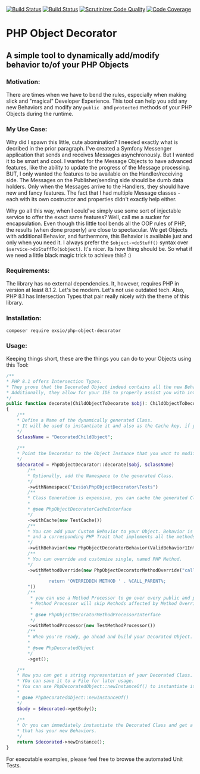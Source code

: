 [![Build Status](https://app.travis-ci.com/eXsio/php-object-decorator.svg?branch=main)](https://app.travis-ci.com/eXsio/php-object-decorator)
[![Build Status](https://scrutinizer-ci.com/g/eXsio/php-object-decorator/badges/build.png?b=main)](https://scrutinizer-ci.com/g/eXsio/php-object-decorator/build-status/main)
[![Scrutinizer Code Quality](https://scrutinizer-ci.com/g/eXsio/php-object-decorator/badges/quality-score.png?b=main)](https://scrutinizer-ci.com/g/eXsio/php-object-decorator/?branch=main)
[![Code Coverage](https://scrutinizer-ci.com/g/eXsio/php-object-decorator/badges/coverage.png?b=main)](https://scrutinizer-ci.com/g/eXsio/php-object-decorator/?branch=main)


# PHP Object Decorator

## A simple tool to dynamically add/modify behavior to/of your PHP Objects

### Motivation:

There are times when we have to bend the rules, especially when making slick and "magical" Developer Experience.
This tool can help you add any new Behaviors and modify any ```public ``` and ```protected``` methods of your PHP
Objects
during the runtime.

### My Use Case:

Why did I spawn this little, cute abomination? I needed exactly what is decribed in the prior paragraph. I've created a Symfony
Messenger
application that sends and receives Messages asynchronously. But I wanted it to be smart and cool. I wanted for the
Message Objects to have advanced features, like the ability to update the progress of the Message processing.
BUT, I only wanted the features to be available on the Handler/receiving side. The Messages on the Publisher/sending
side should be dumb data holders. Only when the Messages arrive to the Handlers, they should have new and fancy
features. The fact that I had multiple Message classes - each with its own costructor and properties didn't exactly help either.

Why go all this way, when I could've simply use some sort of injectable service to offer the exact same features? Well,
call me a sucker for encapsulation.
Even though this little tool bends all the OOP rules of PHP, the results (when done properly) are close to spectacular. We
get Objects with additional Behavior, and furthermore, this Behavior is available just and only when you need it.
I always prefer the ```$object->doStuff()``` syntax over ```$service->doStuffTo($object)```. It's nicer. Its how thing
should be. So what if we need a little black magic trick to achieve this? :)

### Requirements:

The library has no external dependencies. It, however, requires PHP in version at least 8.1.2. Let's be modern. 
Let's not use outdated tech. Also, PHP 8.1 has Intersection Types that pair really nicely with the theme of this library.

### Installation:

```composer require exsio/php-object-decorator```

### Usage:

Keeping things short, these are the things you can do to your Objects using this Tool:

```php
/**
* PHP 8.1 offers Intersection Types. 
* They prove that the Decorated Object indeed contains all the new Behaviors.
* Additionally, they allow for your IDE to properly assist you with intellisense and code completion.
*/
public function decorate(ChildObjectToDecorate $obj): ChildObjectToDecorate & PhpDecoratedObjectInterface & ValidBehavior1Interface
{
    /**
    * Define a Name of the dynamically generated Class.
    * It will be used to instantiate it and also as the Cache key, if you'll want to use the Cache.
    */
    $className = "DecoratedChildObject";
    
    /**
    * Point the Decorator to the Object Instance that you want to modify.
    */
    $decorated = PhpObjectDecorator::decorate($obj, $className)
        /**
        * Optionally, add the Namespace to the generated Class.
        */
        ->withNamespace("Exsio\PhpObjectDecorator\Tests")
        /**
        * Class Generation is expensive, you can cache the generated Class Definitions.
        * 
        * @see PhpObjectDecoratorCacheInterface
        */
        ->withCache(new TestCache())
        /**
        * You can add your Custom Behavior to your Object. Behavior is a pair of a PHP Interface, 
        * and a corresponding PHP Trait that implements all the methods from that Interface.
        */
        ->withBehavior(new PhpObjectDecoratorBehavior(ValidBehavior1Interface::class, ValidBehavior1Trait::class))
        /**
        * You can override and customize single, named PHP Method.
        */
        ->withMethodOverride(new PhpObjectDecoratorMethodOverride("callInParent",
            "
                return 'OVERRIDDEN METHOD ' . %CALL_PARENT%;
        "))
        /**
         * you can use a Method Processor to go over every public and protected Method, and modify them how you like.
         * Method Processor will skip Methods affected by Method Overrides.
         * 
         * @see PhpObjectDecoratorMethodProcessorInterface
         */
        ->withMethodProcessor(new TestMethodProcessor())
        /**
        * When you're ready, go ahead and build your Decorated Object.
        * 
        * @see PhpDecoratedObject
        */
        ->get();

    /**
    * Now you can get a string representation of your Decorated Class.
    * YOu can save it to a File for later usage. 
    * You can use PhpDecoratedObject::newInstanceOf() to instantiate it.
    * 
    * @see PhpDecoratedObject::newInstanceOf()
    */
    $body = $decorated->getBody();
    
    /**
    * Or you can immediately instantiate the Decorated Class and get a handle to the Instance,
    * that has your new Behaviors.
    */
    return $decorated->newInstance();
}

```

For executable examples, please feel free to browse the automated Unit Tests.
